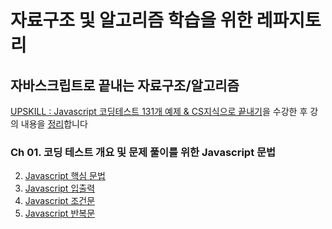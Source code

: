 # 자료구조 및 알고리즘 학습을 위한 레파지토리
## 자바스크립트로 끝내는 자료구조/알고리즘
[UPSKILL : Javascript 코딩테스트 131개 예제 & CS지식으로 끝내기](https://kakao.skillflo.io/course-detail/10118/10434?tab=status)을 수강한 후 강의 내용을 [정리](./docs/Javascript로%20끝내는%20자료구조와%20알고리즘)합니다
### Ch 01. 코딩 테스트 개요 및 문제 풀이를 위한 Javascript 문법
2. [Javascript 핵심 문법](docs/Javascript로%20끝내는%20자료구조와%20알고리즘/Javascript%20핵심%20문법.md)
3. [Javascript 입출력](docs/Javascript로%20끝내는%20자료구조와%20알고리즘/Javascript%20입출력%20문제%20풀이.md)
4. [Javascript 조건문](docs/Javascript로%20끝내는%20자료구조와%20알고리즘/Javascript%20조건문.md)
5. [Javascript 반복문](docs/Javascript로%20끝내는%20자료구조와%20알고리즘/Javascript%20반복문.md)

